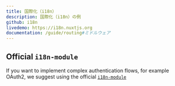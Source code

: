 ```yaml
---
title: 国際化（i18n）
description: 国際化（i18n）の例
github: i18n
livedemo: https://i18n.nuxtjs.org
documentation: /guide/routing#ミドルウェア
---
```


## Official `i18n-module`

If you want to implement complex authentication flows, for example OAuth2, we suggest using the official [`i18n-module`](https://github.com/nuxt-community/nuxt-i18n/)
